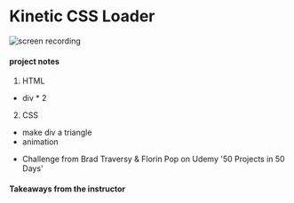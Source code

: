 # Kinetic CSS Loader

![screen recording](https://media.giphy.com/media/kTG30W1OhaAYdJgTzX/giphy.gif)

#### project notes

1. HTML
- div * 2

2. CSS
- make div a triangle
- animation

+ Challenge from Brad Traversy & Florin Pop on Udemy '50 Projects in 50 Days'

#### Takeaways from the instructor
